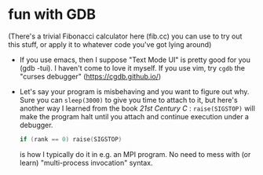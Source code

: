# fun with GDB

(There's a trivial Fibonacci calculator here (fib.cc) you can use to try out
this stuff, or apply it to whatever code you've got lying around)

- If you use emacs, then I suppose "Text Mode UI" is pretty good for you (gdb
  -tui).  I haven't come to love it myself.  If you use vim, try `cgdb` the
  "curses debugger" (https://cgdb.github.io/)

- Let's say your program is misbehaving and you want to figure out why.  Sure
  you can `sleep(3000)` to give you time to attach to it, but here's another
  way I learned from the book _21st Century C_ :  `raise(SIGSTOP)` will make
  the program halt until you attach and continue execution under a debugger.

  ```c
  if (rank == 0) raise(SIGSTOP)
  ```

  is how I typically do it in e.g. an MPI program.  No need to mess with (or
  learn) "multi-process invocation" syntax.
